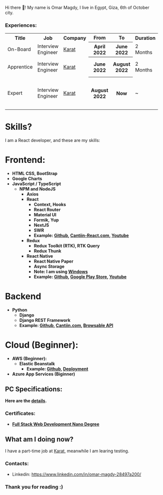 Hi there 👋! My name is Omar Magdy, I live in Egypt, 
Giza, 6th of October city.  








### Experiences:


<table>

<tr>
	<th>Title</th>
	<th>Job</th>
	<th>Company</th>
	<th>From</th>
	<th>To</th>
	<th>Duration</th>
	<th>Notes</th>
</tr>




<tr>
	<td>On-Board</td>
	<td>Interview Engineer</td>
	<td><a href="https://karat.com/">Karat</a></td>
	<th>April 2022</th>
	<th>June 2022</th>
	<td>2 Months</td>
	<td>I started the training</td>
</tr>


<tr>
	<td>Apprentice</td>
	<td>Interview Engineer</td>
	<td><a href="https://karat.com/">Karat</a></td>
	<th>June 2022</th>
	<th>August 2022</th>
	<td>2 Months</td>
	<td>I passed the initial training</td>
</tr>


<tr>
	<td>Expert</td>
	<td>Interview Engineer</td>
	<td><a href="https://karat.com/">Karat</a></td>
	<th>August 2022</th>
	<th>Now</th>
	<td>~</td>
	<td>I got promoted to Expert and started interviewing</td>
</tr>



</table>



# Skills?
I am a React developer, and these are my skills:




<b>











# Frontend:
- HTML
	CSS,
	BootStrap
- Google Charts
- JavaScript / TypeScript
	- NPM and NodeJS
		- Axios
		- React 
			- Context, Hooks
			- React Router
			- Material UI
			- Formik, Yup
			- NextJS
			- SWR
			- Example: [Github](https://github.com/OmarThinks/Cantiin-React-NextJS), [Cantiin-React.com](https://www.cantiin-react.com/), [Youtube](https://www.youtube.com/watch?v=sBj2vWlMLfc)
		- Redux
			- Redux Toolkit (RTK), RTK Query
			- Redux Thunk
		- React Native
			- React Native Paper
			- Async Storage
			- Note: I am using [Windows](pc.md)
			- Example: [Github](https://github.com/OmarThinks/Cantiin-React-Native), 
			[Google Play Store](https://play.google.com/store/apps/details?id=com.cantiinreactnative), 
			[Youtube](https://www.youtube.com/watch?v=16v0MCEKS-c)
			


# Backend

- Python
	- Django
	- Django REST Framework
	- Example: [Github](https://github.com/OmarThinks/cantiin_django), [Cantiin.com](https://www.cantiin.com/), [Browsable API](https://www.cantiin.com/api/)






# Cloud (Beginner):

- AWS (Beginner):
	- Elastic Beanstalk 
		- Example:  [Github](https://github.com/OmarThinks/cantiin_django), [Deployment](http://cantiin-dev.us-east-2.elasticbeanstalk.com/)
- Azure App Services (Biginner)



## PC Specifications:

Here are the [details](pc.md).











<!-- [Examples](examples/microservices.md)-->


### Certificates:

- [Full Stack Web Development Nano Degree](https://graduation.udacity.com/confirm/ELAEXGHP)




</b>








## What am I doing now?
I have a part-time job at <a href="https://karat.com/">Karat</a>, meanwhile I am learing testing.


<!--

, I am applying for React jobs.  
And I am [building an example with Redux](https://github.com/OmarThinks/Cantiin-Redux).
-->


<!--

Thank God, I started working at <a href="https://karat.com/">Karat</a>.  
And in my free time, 
-->






### Contacts:
- Linkedin: https://www.linkedin.com/in/omar-magdy-28497a200/

### Thank you for reading :)
















<!--






## Backend:


- Python
	- Django, Django REST Framework, django_filter
	- Flask, SQLAlchemy, Pydantic 
	- unittest, pytest
	- pymongo, redis-py 
	- pika, celery
	- [Examples](examples/python.md)
	- [Cantiin.com](https://www.cantiin.com/)





## Others:
- Git, Github
- Postman
- Waterfall and Agile Frameworks
- Docker, Docker Compose
- RabbitMQ
- CircleCI
- [Examples](examples/microservices.md)











- PHP
	- Laravel, Eloquent, Blade
	- [Example](https://github.com/OmarThinks/Laravel-Project)
- C#
	- ASP.NET Core:
		- NuGet, Razor Pages, MVC, Web API, Blazor
		- Entity Framework, Code generator, Identity
		- [Examples](examples/cs.md)
- JavaScript
	- ExpressJS, EJS
	- Mongoose, Sequelize
	- Mocha, Chai
	- [Example](https://github.com/OmarThinks/expressjs_mongo_project)

-->




<!--

- Architecture:
-->









<!--

## AWS (Beginner):
- Amplify
- Lambda
- [Examples](examples/aws.md)

-->

<!-- DynamoDB -->















<!--








## Backend:


- [Python](https://www.w3schools.com/python/)
	- [Django](https://docs.djangoproject.com), 
	[Django REST Framework](https://www.django-rest-framework.org/) (DRF), 
	[django_filter](https://django-filter.readthedocs.io/en/stable/guide/rest_framework.html#quickstart), 
	[Djoser](https://djoser.readthedocs.io) (Authentication)
	- [Flask](https://flask.palletsprojects.com/en/2.0.x/), 
	[SQLAlchemy](https://www.sqlalchemy.org/), 
	[Pydantic](https://pydantic-docs.helpmanual.io/) 
	- [unittest](https://docs.python.org/3/library/unittest.html), 
		[pytest](https://pypi.org/project/pytest/)
	- [pymongo](https://pymongo.readthedocs.io/en/stable/tutorial.html)
	- [redis-py](https://github.com/andymccurdy/redis-py) 
	- [pika](https://pika.readthedocs.io/en/stable/), 
	[celery](https://docs.celeryproject.org/)
	- Examples
- [C#](https://www.w3schools.com/cs/)
	- [ASP.NET Core](https://docs.microsoft.com/en-us/aspnet/core/introduction-to-aspnet-core):
		- [NuGet](https://www.nuget.org/)	
		- [Razor Pages](https://docs.microsoft.com/en-us/aspnet/core/tutorials/razor-pages), 
			[MVC](https://docs.microsoft.com/en-us/aspnet/core/tutorials/first-mvc-app/start-mvc), 
			[Web API](https://docs.microsoft.com/en-us/aspnet/core/tutorials/first-web-api)
		- [Entity Framework](https://docs.microsoft.com/en-us/ef/core/), [Code generator](https://docs.microsoft.com/en-us/aspnet/core/fundamentals/tools/dotnet-aspnet-codegenerator), [Identity](https://docs.microsoft.com/en-us/aspnet/core/security/authentication/identity)





## Microservices Architecture (Beginner):
- [Docker](https://www.docker.com/)
- [Docker Compose](https://docs.docker.com/compose/)
- [CircleCI](https://circleci.com/)








## Frontend:
- [HTML](https://www.w3schools.com/html/)
	[CSS](https://www.w3schools.com/css/default.asp),
	[BootStrap](https://www.w3schools.com/bootstrap4/)
- [JavaScript](https://www.w3schools.com/js/)
	- [NPM](https://www.npmjs.com/) and NodeJS
		- [React](https://reactjs.org/), [Redux](https://redux.js.org/)
		- [Axios](https://axios-http.com/)










## Others:
- [Git](https://git-scm.com/), [Github](https://github.com/)
- [Postman](https://www.postman.com/)
- Waterfall and Agile Frameworks













-->













<!--

## Summary:

- **Frontend**: HTML, CSS, BootStrap, JavaScript, React
- **Backend**: RESTful APIs, Authentication, SQL, NoSQL, MongoDB, ORM, ODM, Testing, Templating Engines, Redis
- **Microservices** (Beginner): Docker, Docker Compose, Message Brokers, CircleCI
-->



<!--



- [JavaScript](https://www.w3schools.com/js/)
	- [ExpressJS](https://expressjs.com/), [Sequelize](https://sequelize.org/master/),
	[Mongoose](https://www.npmjs.com/package/mongoose) 
	- [Mocha](https://mochajs.org/), 
	[Chai](https://www.chaijs.com/) 
	[Jinja](https://jinja.palletsprojects.com/)

-->












<!--
**OmarThinks/OmarThinks** is a ✨ _special_ ✨ repository because its `README.md` (this file) appears on your GitHub profile.

Here are some ideas to get you started:

- 🔭 I’m currently working on ...
- 🌱 I’m currently learning ...
- 👯 I’m looking to collaborate on ...
- 🤔 I’m looking for help with ...
- 💬 Ask me about ...
- 📫 How to reach me: ...
- ⚡ Fun fact: ...
-->
